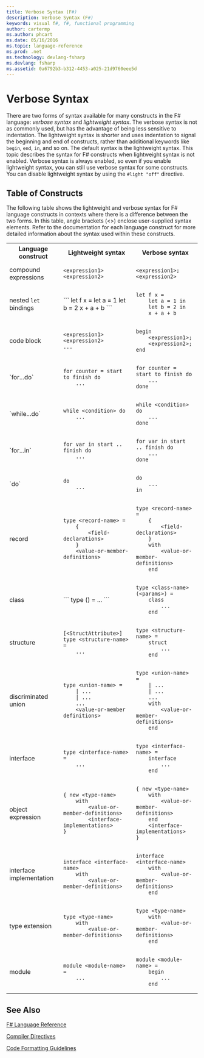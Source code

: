 ```yaml
---
title: Verbose Syntax (F#)
description: Verbose Syntax (F#)
keywords: visual f#, f#, functional programming
author: cartermp
ms.author: phcart
ms.date: 05/16/2016
ms.topic: language-reference
ms.prod: .net
ms.technology: devlang-fsharp
ms.devlang: fsharp
ms.assetid: 0a6792b3-b312-4453-a025-21d9760eee5d 
---
```


# Verbose Syntax

There are two forms of syntax available for many constructs in the F# language: *verbose syntax* and *lightweight syntax*. The verbose syntax is not as commonly used, but has the advantage of being less sensitive to indentation. The lightweight syntax is shorter and uses indentation to signal the beginning and end of constructs, rather than additional keywords like `begin`, `end`, `in`, and so on. The default syntax is the lightweight syntax. This topic describes the syntax for F# constructs when lightweight syntax is not enabled. Verbose syntax is always enabled, so even if you enable lightweight syntax, you can still use verbose syntax for some constructs. You can disable lightweight syntax by using the `#light "off"` directive.


## Table of Constructs
The following table shows the lightweight and verbose syntax for F# language constructs in contexts where there is a difference between the two forms. In this table, angle brackets (&lt;&gt;) enclose user-supplied syntax elements. Refer to the documentation for each language construct for more detailed information about the syntax used within these constructs.



<table>
<tr>
<th>Language construct</th>
<th>Lightweight syntax</th>
<th>Verbose syntax</th>
</tr>
<tr>
<td>
compound expressions
</td>
<td>

```
<expression1>
<expression2>
```
</td><td>

```
<expression1>; <expression2>
```

</td>
</tr>
<tr><td>


nested `let` bindings

</td><td>
```
let f x =
    let a = 1
    let b = 2
    x + a + b
```

</td><td>

```
let f x =
    let a = 1 in
    let b = 2 in
    x + a + b
```

</td>
</tr>
<tr><td>
code block
</td><td>

```
<expression1>
<expression2>
...
```

</td><td>

```
begin
    <expression1>;
    <expression2>;
end
```
</td>
</tr>
<tr><td>
`for...do`
</td><td>

```
for counter = start to finish do
    ...
```

</td><td>

```
for counter = start to finish do
    ...
done
```

</td>
</tr>
<tr><td>
`while...do`
</td><td>

```
while <condition> do
    ...
```

</td><td>

```
while <condition> do
    ...
done
```

</td>
</tr>
<tr><td>
`for...in`
</td><td>

```
for var in start .. finish do
    ...
```

</td><td>

```
for var in start .. finish do
    ...
done
```

</td>
</tr>
<tr><td>
`do`
</td><td>

```
do
    ...
```

</td><td>

```
do
    ...
in
```

</td>
</tr>
<tr><td>record
</td><td>

```
type <record-name> =
    {
        <field-declarations>
    }
    <value-or-member-definitions>
```

</td><td>

```
type <record-name> =
    {
        <field-declarations>
    }
    with
        <value-or-member-definitions>
    end
```

</td>
</tr>
<tr><td>class
</td><td>
```
type <class-name>(<params>) =
    ...
```

</td><td>

```
type <class-name>(<params>) =
    class
        ...
    end
```
</td>
</tr>
<tr><td>structure</td><td>

```
[<StructAttribute>]
type <structure-name> =
    ...
```
</td><td>

```
type <structure-name> =
    struct
        ...
    end
```

</td>
</tr>
<tr><td>discriminated union</td><td>

```
type <union-name> =
    | ...
    | ...
    ...
    <value-or-member definitions>
```
</td><td>

```
type <union-name> =
    | ...
    | ...
    ...
    with
        <value-or-member-definitions>
    end    
```

</td>
</tr>
<tr><td>interface</td><td>

```
type <interface-name> =
    ...
```
</td><td>

```
type <interface-name> =
    interface
        ...
    end
```

</td>
</tr>
<tr><td>object expression</td><td>

```
{ new <type-name>
    with
        <value-or-member-definitions>
        <interface-implementations>
}
```

</td><td>

```
{ new <type-name>
    with
        <value-or-member-definitions>
    end
    <interface-implementations>
}
```

</td>
</tr>
<tr><td>interface implementation</td><td>

```
interface <interface-name>
    with
        <value-or-member-definitions>
```

</td><td>

```
interface <interface-name>
    with
        <value-or-member-definitions>
    end
```

</td>
</tr>
<tr><td>type extension</td><td>

```
type <type-name>
    with
        <value-or-member-definitions>
```

</td><td>

```
type <type-name>
    with
        <value-or-member-definitions>
    end
```

</td>
</tr>
<tr><td>module</td><td>

```
module <module-name> =
    ...
```

</td><td>

```
module <module-name> =
    begin
        ...
    end
```

</td>
</tr>
</table>



## See Also
[F# Language Reference](index.md)

[Compiler Directives](compiler-directives.md)

[Code Formatting Guidelines](code-formatting-guidelines.md)